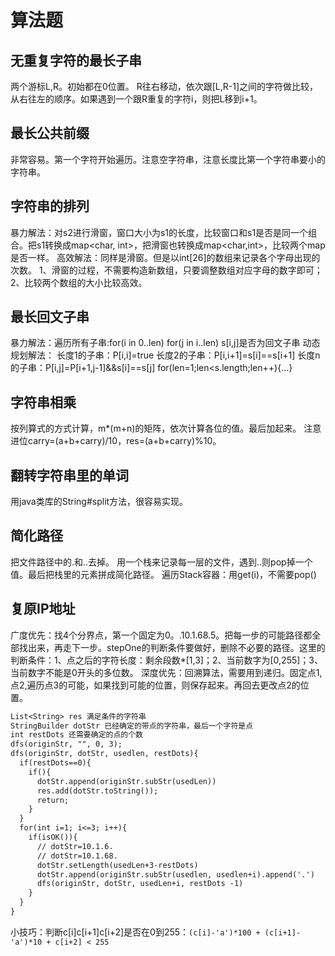 # 算法题
## 无重复字符的最长子串
两个游标L,R。初始都在0位置。
R往右移动，依次跟[L,R-1]之间的字符做比较，从右往左的顺序。如果遇到一个跟R重复的字符i，则把L移到i+1。

## 最长公共前缀
非常容易。第一个字符开始遍历。注意空字符串，注意长度比第一个字符串要小的字符串。

## 字符串的排列
暴力解法：对s2进行滑窗，窗口大小为s1的长度，比较窗口和s1是否是同一个组合。把s1转换成map<char, int>，把滑窗也转换成map<char,int>，比较两个map是否一样。
高效解法：同样是滑窗。但是以int[26]的数组来记录各个字母出现的次数。
1、滑窗的过程，不需要构造新数组，只要调整数组对应字母的数字即可；
2、比较两个数组的大小比较高效。

## 最长回文子串
暴力解法：遍历所有子串:for(i in 0..len) for(j in i..len) s[i,j]是否为回文子串
动态规划解法：
长度1的子串：P[i,i]=true
长度2的子串：P[i,i+1]=s[i]==s[i+1]
长度n的子串：P[i,j]=P[i+1,j-1]&&s[i]==s[j]
for(len=1;len<s.length;len++){...}

## 字符串相乘
按列算式的方式计算，m*(m+n)的矩阵，依次计算各位的值。最后加起来。
注意进位carry=(a+b+carry)/10，res=(a+b+carry)%10。

## 翻转字符串里的单词
用java类库的String#split方法，很容易实现。

## 简化路径
把文件路径中的.和..去掉。
用一个栈来记录每一层的文件，遇到..则pop掉一个值。最后把栈里的元素拼成简化路径。
遍历Stack容器：用get(i)，不需要pop()

## 复原IP地址
广度优先：找4个分界点，第一个固定为0。.10.1.68.5。把每一步的可能路径都全部找出来，再走下一步。stepOne的判断条件要做好，删除不必要的路径。这里的判断条件：1、点之后的字符长度：剩余段数*[1,3]；2、当前数字为[0,255]；3、当前数字不能是0开头的多位数。
深度优先：回溯算法，需要用到递归。固定点1,点2,遍历点3的可能，如果找到可能的位置，则保存起来。再回去更改点2的位置。
```txt
List<String> res 满足条件的字符串
StringBuilder dotStr 已经确定的带点的字符串，最后一个字符是点
int restDots 还需要确定的点的个数
dfs(originStr, "", 0, 3);
dfs(originStr, dotStr, usedlen, restDots){
  if(restDots==0){
    if(){
      dotStr.append(originStr.subStr(usedLen))
      res.add(dotStr.toString());
      return;
    }
  }
  for(int i=1; i<=3; i++){
    if(isOK()){
      // dotStr=10.1.6.
      // dotStr=10.1.68.
      dotStr.setLength(usedLen+3-restDots)
      dotStr.append(originStr.subStr(usedlen, usedlen+i).append('.')
      dfs(originStr, dotStr, usedLen+i, restDots -1)
    }
  }
}
```
小技巧：判断c[i]c[i+1]c[i+2]是否在0到255：`(c[i]-'a')*100 + (c[i+1]-'a')*10 + c[i+2] < 255`



